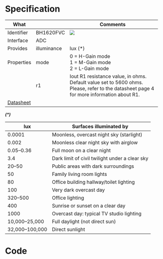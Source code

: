 # Specification

| What         |                 | Comments                    |
|--------------|-----------------|-----------------------------|
| Identifier   | BH1620FVC       | ![](http://git.whitecatboard.org/ldr.png)                            |
| Interface    | ADC             |                             |
| Provides     | illuminance     | lux (\*)                         |
| Properties   | mode            | 0 = H-Gain mode<br/>1 = M-Gain mode<br/>2 = L-Gain mode| 
|              | r1              | Iout R1 resistance value, in ohms.<br/>Default value set to 5600 ohms.<br/>Please, refer to the datasheet page 4 for more information about R1.                           |
| [Datasheet](http://rohmfs.rohm.com/en/products/databook/datasheet/ic/sensor/light/bh1620fvc-e.pdf) | | |

**_(\*)_**

| lux            | Surfaces illuminated by                         |
|----------------|-------------------------------------------------|
| 0.0001         | Moonless, overcast night sky (starlight)        |
| 0.002          | Moonless clear night sky with airglow           |
| 0.05–0.36      | Full moon on a clear night                      |
| 3.4            | Dark limit of civil twilight under a clear sky  |
| 20–50          | Public areas with dark surroundings             |
| 50             | Family living room lights                       |
| 80             | Office building hallway/toilet lighting         |
| 100            | Very dark overcast day                          |
| 320–500        | Office lighting                                 |
| 400            | Sunrise or sunset on a clear day                |
| 1000           | Overcast day: typical TV studio lighting        |
| 10,000–25,000	 | Full daylight (not direct sun)                  |
| 32,000–100,000 | Direct sunlight

# Code

```lua
```
